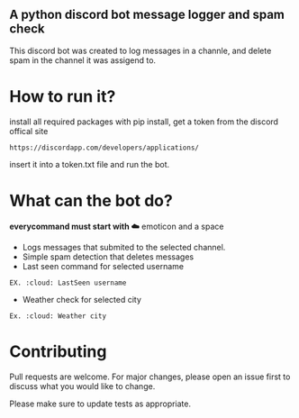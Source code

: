 ## A python discord bot message logger and spam check
This discord bot was created to log messages in a channle, and delete spam in the channel it was assigend to.

# How to run it?
install all required packages with pip install, 
get a token from the discord offical site 
```
https://discordapp.com/developers/applications/
```
insert it into a token.txt file and run the bot.
 
 # What can the bot do?
 __everycommand must start with :cloud:__ emoticon and a space
 * Logs messages that submited to the selected channel.
 * Simple spam detection that deletes messages
 * Last seen command for selected username 
 ```
 EX. :cloud: LastSeen username
 ``` 
 * Weather check for selected city
 ```
 Ex. :cloud: Weather city
 ```
# Contributing

Pull requests are welcome. For major changes, please open an issue first to discuss what you would like to change.

Please make sure to update tests as appropriate.
